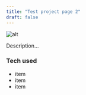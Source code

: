 ```yaml
---
title: "Test project page 2"
draft: false
---
```


![alt](//via.placeholder.com/640x150)

Description...
  
### Tech used
  
* item
* item
* item
